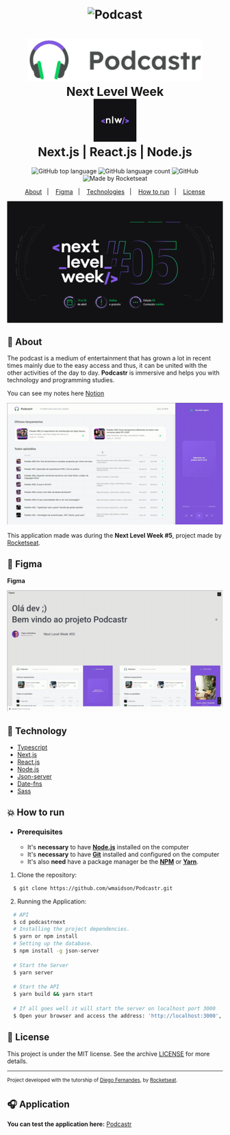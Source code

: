 <h1 align="center">
   <img alt="Podcast" src=".github/Capa.svg" height="600px" />
</h1>

<h1 align="center">
   <img alt="Podcastr" src=".github/logo.svg" height="100px" />
    <br>Next Level Week <br/>
    <img alt="NLW" src=".github/nlw.png" height="100px" />
    <br>
    Next.js | React.js | Node.js
</h1>

<p align="center">
  <img alt="GitHub top language" src="https://img.shields.io/github/languages/top/wmaidson/Podcastr?style=flat-square&color=9164FA&labelColor=000000&logo=typescript">
  <img alt="GitHub language count" src="https://img.shields.io/github/languages/count/wmaidson/Podcastr?style=flat-square&color=9164FA&labelColor=000000">
  <img alt="GitHub" src="https://img.shields.io/github/license/wmaidson/Podcastr?style=flat-square&color=9164FA&labelColor=000000"> 
  <img alt="Made by Rocketseat" src="https://img.shields.io/badge/made%20by-Rocketseat-%237519C1?style=flat-square&logo=react&color=9164FA&labelColor=000000"><br/>
</p>
<p align="center">
  <a href="#book-about">About</a>&nbsp;&nbsp;&nbsp;|&nbsp;&nbsp;&nbsp;
  <a href="#newspaper-figma">Figma</a>&nbsp;&nbsp;&nbsp;|&nbsp;&nbsp;&nbsp;
  <a href="#rocket-technology">Technologies</a>&nbsp;&nbsp;&nbsp;|&nbsp;&nbsp;&nbsp;
  <a href="#boom-how-to-run">How to run</a>&nbsp;&nbsp;&nbsp;|&nbsp;&nbsp;&nbsp;
  <a href="#memo-license">License</a>
</p>

<p align="center">
  <img alt="date" width="650px" src="./.github/nlw5.jpg" />
<p>

## :book: About

The podcast is a medium of entertainment that has grown a lot in recent times mainly due to the easy access and thus, it can be united with the other activities of the day to day.
**Podcastr** is immersive and helps you with technology and programming studies.

You can see my notes here [Notion](https://www.notion.so/Next-Level-Week-b9340ecd4b3d43c0ba50bf9741133a28)

![podcastr](https://raw.githubusercontent.com/wmaidson/Podcastr/master/.github/Podcastr.gif)
  
This application made was during the **Next Level Week #5**, project made by [Rocketseat](https://rocketseat.com.br/).

## :newspaper: Figma


**Figma**

[![Figma](https://raw.githubusercontent.com/wmaidson/Podcastr/master/.github/figma.gif)](https://www.figma.com/file/Ac8023WDzPi1snfkYCLw6j/Podcastr?node-id=160%3A2761)

## :rocket: Technology

-  [Typescript](https://www.typescriptlang.org/)
-  [Next.js](https://nextjs.org/)
-  [React.js](https://reactjs.org/)
-  [Node.js](https://nodejs.org/en/)
-  [Json-server](https://www.npmjs.com/package/json-server/)
-  [Date-fns](https://date-fns.org/)
-  [Sass](https://sass-lang.com/)

## :boom: How to run

- ### **Prerequisites**

  - It's **necessary** to have **[Node.js](https://nodejs.org/en/)** installed on the computer
  - It's  **necessary** to have  **[Git](https://git-scm.com/)** installed and configured on the computer
  - It's also **need** have a package manager be the **[NPM](https://www.npmjs.com/)** or **[Yarn](https://yarnpkg.com/)**.

1. Clone the repository:

```sh
  $ git clone https://github.com/wmaidson/Podcastr.git
```

2. Running the Application:

```sh
  # API
  $ cd podcastrnext
  # Installing the project dependencies.
  $ yarn or npm install
  # Setting up the database.
  $ npm install -g json-server

  # Start the Server
  $ yarn server
  
  # Start the API
  $ yarn build && yarn start

  # If all goes well it will start the server on localhost port 3000
  $ Open your browser and access the address: 'http://localhost:3000',
```

## :memo: License

This project is under the MIT license. See the archive [LICENSE](LICENSE.md) for more details.

---
<sup>Project developed with the tutorship of [Diego Fernandes](https://github.com/diego3g), by [Rocketseat](rocketseat.com.br).</sup>

## :headphones: Application

**You can test the application here:** [Podcastr](https://wpodicastr.herokuapp.com)